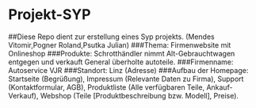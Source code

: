 # Projekt-SYP
##Diese Repo dient zur erstellung eines Syp projekts. (Mendes Vitomir,Pogner Roland,Psutka Julian)
###Thema: Firmenwebsite mit Onlineshop 
###Produkte: Schrotthändler nimmt Alt-Gebrauchtwagen entgegen und verkauft General überholte autoteile. 
###Firmenname: Autoservice VJR
###Standort: Linz (Adresse)
###Aufbau der Homepage: Startseite (Begrüßung), Impressum (Relevante Daten zu Firma), Support (Kontaktformular, AGB), Produktliste (Alle verfügbaren Teile, Ankauf-Verkauf), Webshop (Teile [Produktbeschreibung bzw. Modell], Preise).
